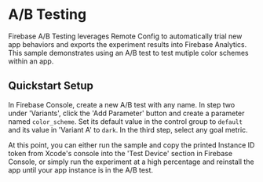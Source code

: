 A/B Testing
========

Firebase A/B Testing leverages Remote Config to automatically trial new app
behaviors and exports the experiment results into Firebase Analytics. This
sample demonstrates using an A/B test to test mutiple color schemes within
an app.

## Quickstart Setup

In Firebase Console, create a new A/B test with any name. In step two under
'Variants', click the 'Add Parameter' button and create a parameter named
`color_scheme`. Set its default value in the control group to `default` and
its value in 'Variant A' to `dark`. In the third step, select any goal metric.

At this point, you can either run the sample and copy the printed Instance ID
token from Xcode's console into the 'Test Device' section in Firebase Console,
or simply run the experiment at a high percentage and reinstall the app
until your app instance is in the A/B test.
